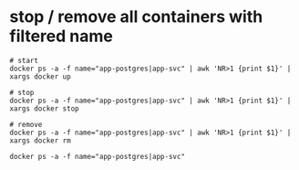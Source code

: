 # stop / remove all containers with filtered name

```shell
# start
docker ps -a -f name="app-postgres|app-svc" | awk 'NR>1 {print $1}' | xargs docker up

# stop
docker ps -a -f name="app-postgres|app-svc" | awk 'NR>1 {print $1}' | xargs docker stop

# remove
docker ps -a -f name="app-postgres|app-svc" | awk 'NR>1 {print $1}' | xargs docker rm
```

```shell
docker ps -a -f name="app-postgres|app-svc"
```
